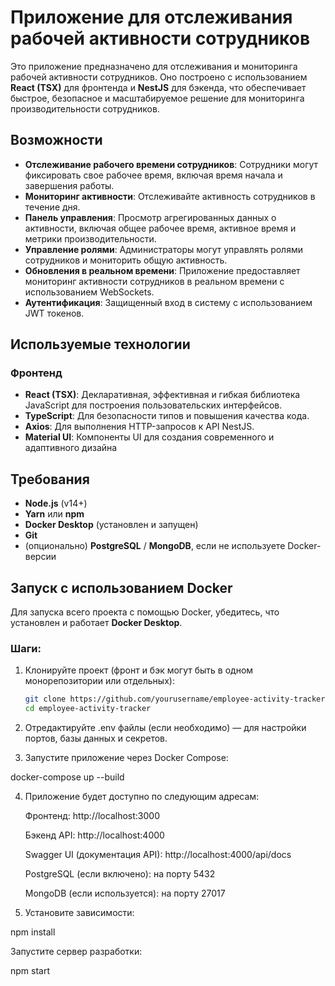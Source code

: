 # Приложение для отслеживания рабочей активности сотрудников

Это приложение предназначено для отслеживания и мониторинга рабочей активности сотрудников. Оно построено с использованием **React (TSX)** для фронтенда и **NestJS** для бэкенда, что обеспечивает быстрое, безопасное и масштабируемое решение для мониторинга производительности сотрудников.

## Возможности

- **Отслеживание рабочего времени сотрудников**: Сотрудники могут фиксировать свое рабочее время, включая время начала и завершения работы.
- **Мониторинг активности**: Отслеживайте активность сотрудников в течение дня.
- **Панель управления**: Просмотр агрегированных данных о активности, включая общее рабочее время, активное время и метрики производительности.
- **Управление ролями**: Администраторы могут управлять ролями сотрудников и мониторить общую активность.
- **Обновления в реальном времени**: Приложение предоставляет мониторинг активности сотрудников в реальном времени с использованием WebSockets.
- **Аутентификация**: Защищенный вход в систему с использованием JWT токенов.

## Используемые технологии

### Фронтенд
- **React (TSX)**: Декларативная, эффективная и гибкая библиотека JavaScript для построения пользовательских интерфейсов.
- **TypeScript**: Для безопасности типов и повышения качества кода.
- **Axios**: Для выполнения HTTP-запросов к API NestJS.
- **Material UI**: Компоненты UI для создания современного и адаптивного дизайна

## Требования

- **Node.js** (v14+)
- **Yarn** или **npm**
- **Docker Desktop** (установлен и запущен)
- **Git**
- (опционально) **PostgreSQL** / **MongoDB**, если не используете Docker-версии

## Запуск с использованием Docker

Для запуска всего проекта с помощью Docker, убедитесь, что установлен и работает **Docker Desktop**.

### Шаги:

1. Клонируйте проект (фронт и бэк могут быть в одном монорепозитории или отдельных):

   ```bash
   git clone https://github.com/yourusername/employee-activity-tracker.git
   cd employee-activity-tracker

2. Отредактируйте .env файлы (если необходимо) — для настройки портов, базы данных и секретов.

3. Запустите приложение через Docker Compose:

docker-compose up --build

4. Приложение будет доступно по следующим адресам:

    Фронтенд: http://localhost:3000

    Бэкенд API: http://localhost:4000

    Swagger UI (документация API): http://localhost:4000/api/docs

    PostgreSQL (если включено): на порту 5432

    MongoDB (если используется): на порту 27017

5. Установите зависимости:

npm install

Запустите сервер разработки:

npm start
